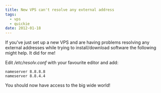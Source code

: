 ```yaml
---
title: New VPS can't resolve any external address
tags:
  - vps
  - quickie
date: 2012-01-18
---
```


If you've just set up a new VPS and are having problems resolving any external addresses while trying to install/download software the following might help. It did for me!

Edit _/etc/resolv.conf_ with your favourite editor and add:

    nameserver 8.8.8.8
    nameserver 8.8.4.4

You should now have access to the big wide world! 
